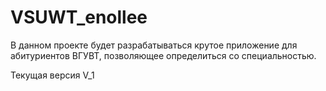 # VSUWT_enollee
В данном проекте будет разрабатываться крутое приложение для абитуриентов ВГУВТ, позволяющее определиться со специальностью.

Текущая версия V_1
